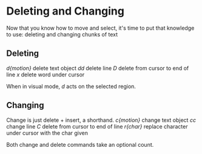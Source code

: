 # Deleting and Changing
Now that you know how to move and select, it's time to put that knowledge to
use: deleting and changing chunks of text

## Deleting
*d{motion}* delete text object
*dd* delete line
*D* delete from cursor to end of line
*x* delete word under cursor

When in visual mode, *d* acts on the selected region.


## Changing
Change is just delete + insert, a shorthand.
*c{motion}* change text object
*cc* change line
*C* delete from cursor to end of line
*r{char}* replace character under cursor with the char given

Both change and delete commands take an optional count.


